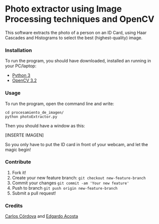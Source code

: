 # Photo extractor using Image Processing techniques and OpenCV

This software extracts the photo of a person on an ID Card, using Haar Cascades and Histograms to select the best (highest-quality) image.

### Installation
To run the program, you should have downloaded, installed an running in your PC/laptop:
* [Python 3](https://www.python.org/download/releases/3.0/)
* [OpenCV 3.2](http://opencv.org/releases.html)

### Usage
To run the program, open the command line and write:
```
cd procesamiento_de_imagen/
python photoExtractor.py
```
Then you should have a window as this:

[INSERTE IMAGEN]

So you only have to put the ID card in front of your webcam, and let the magic begin!

### Contribute
1. Fork it!
2. Create your new feature branch: `git checkout new-feature-branch`
3. Commit your changes `git commit -am 'Your new feature'`
4. Push to branch `git push origin new-feature-branch`
5. Submit a pull request!

### Credits
[Carlos Córdova](https://github.com/Oberyn18) and [Edgardo Acosta](https://github.com/EdgardoAcosta)




